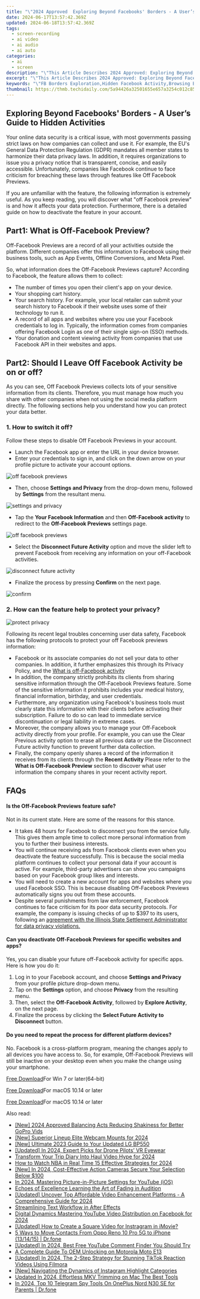 ```yaml
---
title: "\"2024 Approved  Exploring Beyond Facebooks' Borders - A User’s Guide to Hidden Activities\""
date: 2024-06-17T13:57:42.369Z
updated: 2024-06-18T13:57:42.369Z
tags: 
  - screen-recording
  - ai video
  - ai audio
  - ai auto
categories: 
  - ai
  - screen
description: "\"This Article Describes 2024 Approved: Exploring Beyond Facebooks' Borders - A User’s Guide to Hidden Activities\""
excerpt: "\"This Article Describes 2024 Approved: Exploring Beyond Facebooks' Borders - A User’s Guide to Hidden Activities\""
keywords: "\"FB Borders Exploration,Hidden Facebook Activity,Browsing Beyond FB,Uncovering FBSites,FB Edge-Search Guide,Secret FB Usage Tips,Navigating FB Outskirts\""
thumbnail: https://thmb.techidaily.com/5a94426a32501655e657a3254c012c85eb00e68b90f4fb83cdfc375f3ce534ef.jpg
---
```


## Exploring Beyond Facebooks' Borders - A User’s Guide to Hidden Activities

Your online data security is a critical issue, with most governments passing strict laws on how companies can collect and use it. For example, the EU's General Data Protection Regulation (GDPR) mandates all member states to harmonize their data privacy laws. In addition, it requires organizations to issue you a privacy notice that is transparent, concise, and easily accessible. Unfortunately, companies like Facebook continue to face criticism for breaching these laws through features like Off Facebook Previews.

If you are unfamiliar with the feature, the following information is extremely useful. As you keep reading, you will discover what "off Facebook preview" is and how it affects your data protection. Furthermore, there is a detailed guide on how to deactivate the feature in your account.

## Part1: What is Off-Facebook Preview?

Off-Facebook Previews are a record of all your activities outside the platform. Different companies offer this information to Facebook using their business tools, such as App Events, Offline Conversions, and Meta Pixel.

So, what information does the Off-Facebook Previews capture? According to Facebook, the feature allows them to collect:

* The number of times you open their client's app on your device.
* Your shopping cart history.
* Your search history. For example, your local retailer can submit your search history to Facebook if their website uses some of their technology to run it.
* A record of all apps and websites where you use your Facebook credentials to log in. Typically, the information comes from companies offering Facebook Login as one of their single sign-on (SSO) methods.
* Your donation and content viewing activity from companies that use Facebook API in their websites and apps.

## Part2: Should I Leave Off Facebook Activity be on or off?

As you can see, Off Facebook Previews collects lots of your sensitive information from its clients. Therefore, you must manage how much you share with other companies when not using the social media platform directly. The following sections help you understand how you can protect your data better.

### 1\. How to switch it off?

Follow these steps to disable Off Facebook Previews in your account.

* Launch the Facebook app or enter the URL in your device browser.
* Enter your credentials to sign in, and click on the down arrow on your profile picture to activate your account options.

![off facebook previews](https://images.wondershare.com/filmora/article-images/2022/09/off-facebook-previews-1.jpg)

* Then, choose **Settings and Privacy** from the drop-down menu, followed by **Settings** from the resultant menu.

![settings and privacy](https://images.wondershare.com/filmora/article-images/2022/09/off-facebook-previews-2.jpg)

* Tap the **Your Facebook Information** and then **Off-Facebook activity** to redirect to the **Off-Facebook Previews** settings page.

![off facebook previews](https://images.wondershare.com/filmora/article-images/2022/09/off-facebook-previews-3.jpg)

* Select the **Disconnect Future Activity** option and move the slider left to prevent Facebook from receiving any information on your off-Facebook activities.

![disconnect future activity](https://images.wondershare.com/filmora/article-images/2022/09/off-facebook-previews-4.jpg)

* Finalize the process by pressing **Confirm** on the next page.

![confirm](https://images.wondershare.com/filmora/article-images/2022/09/off-facebook-previews-5.jpg)

### 2\. How can the feature help to protect your privacy?

![protect privacy](https://images.wondershare.com/filmora/article-images/2022/09/off-facebook-previews-6.jpg)

Following its recent legal troubles concerning user data safety, Facebook has the following protocols to protect your off Facebook previews information:

* Facebook or its associate companies do not sell your data to other companies. In addition, it further emphasizes this through its Privacy Policy, and the [What is off-Facebook activity](https://www.facebook.com/off%5Ffacebook%5Factivity)
* In addition, the company strictly prohibits its clients from sharing sensitive information through the Off-Facebook Previews feature. Some of the sensitive information it prohibits includes your medical history, financial information, birthday, and user credentials.
* Furthermore, any organization using Facebook's business tools must clearly state this information with their clients before activating their subscription. Failure to do so can lead to immediate service discontinuation or legal liability in extreme cases.
* Moreover, the company allows you to manage your Off-Facebook activity directly from your profile. For example, you can use the Clear Previous activity option to erase all previous data or use the Disconnect Future activity function to prevent further data collection.
* Finally, the company openly shares a record of the information it receives from its clients through the **Recent Activity** Please refer to the **What is Off-Facebook Preview** section to discover what user information the company shares in your recent activity report.

## FAQs

#### Is the Off-Facebook Previews feature safe?

Not in its current state. Here are some of the reasons for this stance.

* It takes 48 hours for Facebook to disconnect you from the service fully. This gives them ample time to collect more personal information from you to further their business interests.
* You will continue receiving ads from Facebook clients even when you deactivate the feature successfully. This is because the social media platform continues to collect your personal data if your account is active. For example, third-party advertisers can show you campaigns based on your Facebook group likes and interests.
* You will need to create a new account for apps and websites where you used Facebook SSO. This is because disabling Off-Facebook Previews automatically signs you out from these accounts.
* Despite several punishments from law enforcement, Facebook continues to face criticism for its poor data security protocols. For example, the company is issuing checks of up to $397 to its users, following an [agreement with the Illinois State Settlement Administrator for data privacy violations.](https://www.nbcchicago.com/news/local/did-you-receive-a-illinois-facebook-settlement-check-in-the-mail-heres-why-and-what-to-know-about-it/2839499/)

#### Can you deactivate Off-Facebook Previews for specific websites and apps?

Yes, you can disable your future off-Facebook activity for specific apps. Here is how you do it:

1. Log in to your Facebook account, and choose **Settings and Privacy** from your profile picture drop-down menu.
2. Tap on the **Settings** option, and choose **Privacy** from the resulting menu.
3. Then, select the **Off-Facebook Activity**, followed by **Explore Activity**, on the next page.
4. Finalize the process by clicking the **Select Future Activity to Disconnect** button.

#### Do you need to repeat the process for different platform devices?

No. Facebook is a cross-platform program, meaning the changes apply to all devices you have access to. So, for example, Off-Facebook Previews will still be inactive on your desktop even when you make the change using your smartphone.

[Free Download](https://tools.techidaily.com/wondershare/filmora/download/)For Win 7 or later(64-bit)

[Free Download](https://tools.techidaily.com/wondershare/filmora/download/)For macOS 10.14 or later

[Free Download](https://tools.techidaily.com/wondershare/filmora/download/)For macOS 10.14 or later

<ins class="adsbygoogle"
     style="display:block"
     data-ad-format="autorelaxed"
     data-ad-client="ca-pub-7571918770474297"
     data-ad-slot="1223367746"></ins>

<ins class="adsbygoogle"
     style="display:block"
     data-ad-format="autorelaxed"
     data-ad-client="ca-pub-7571918770474297"
     data-ad-slot="1223367746"></ins>



<ins class="adsbygoogle"
     style="display:block"
     data-ad-client="ca-pub-7571918770474297"
     data-ad-slot="8358498916"
     data-ad-format="auto"
     data-full-width-responsive="true"></ins>


<span class="atpl-alsoreadstyle">Also read:</span>
<div><ul>
<li><a href="https://fox-boxes.techidaily.com/new-2024-approved-balancing-acts-reducing-shakiness-for-better-gopro-vids/"><u>[New] 2024 Approved  Balancing Acts  Reducing Shakiness for Better GoPro Vids</u></a></li>
<li><a href="https://fox-boxes.techidaily.com/new-superior-lineup-elite-webcam-mounts-for-2024/"><u>[New] Superior Lineup  Elite Webcam Mounts for 2024</u></a></li>
<li><a href="https://fox-boxes.techidaily.com/new-ultimate-2023-guide-to-your-updated-lg-bp550/"><u>[New] Ultimate 2023 Guide to Your Updated LG BP550</u></a></li>
<li><a href="https://fox-boxes.techidaily.com/updated-in-2024-expert-picks-for-drone-pilots-vr-eyewear/"><u>[Updated] In 2024, Expert Picks for Drone Pilots’ VR Eyewear</u></a></li>
<li><a href="https://fox-boxes.techidaily.com/transform-your-trip-diary-into-haul-video-hype-for-2024/"><u>Transform Your Trip Diary Into Haul Video Hype for 2024</u></a></li>
<li><a href="https://fox-boxes.techidaily.com/how-to-watch-nba-in-real-time-15-effective-strategies-for-2024/"><u>How to Watch NBA in Real Time  15 Effective Strategies for 2024</u></a></li>
<li><a href="https://fox-boxes.techidaily.com/new-in-2024-cost-effective-action-cameras-secure-your-selection-below-100/"><u>[New] In 2024, Cost-Effective Action Cameras  Secure Your Selection Below $100</u></a></li>
<li><a href="https://fox-boxes.techidaily.com/in-2024-mastering-picture-in-picture-settings-for-youtube-ios/"><u>In 2024, Mastering Picture-in-Picture Settings for YouTube (iOS)</u></a></li>
<li><a href="https://fox-boxes.techidaily.com/echoes-of-excellence-learning-the-art-of-fading-in-audition/"><u>Echoes of Excellence  Learning the Art of Fading in Audition</u></a></li>
<li><a href="https://fox-boxes.techidaily.com/updated-uncover-top-affordable-video-enhancement-platforms-a-comprehensive-guide-for-2024/"><u>[Updated] Uncover Top Affordable Video Enhancement Platforms - A Comprehensive Guide for 2024</u></a></li>
<li><a href="https://extra-hints.techidaily.com/streamlining-text-workflow-in-after-effects/"><u>Streamlining Text Workflow in After Effects</u></a></li>
<li><a href="https://youtube-video-recordings.techidaily.com/digital-dynamics-mastering-youtube-video-distribution-on-facebook-for-2024/"><u>Digital Dynamics  Mastering YouTube Video Distribution on Facebook for 2024</u></a></li>
<li><a href="https://instagram-videos.techidaily.com/updated-how-to-create-a-square-video-for-instragram-in-imovie/"><u>[Updated] How to Create a Square Video for Instragram in iMovie?</u></a></li>
<li><a href="https://blog-min.techidaily.com/5-ways-to-move-contacts-from-oppo-reno-10-pro-5g-to-iphone-131415-drfone-by-drfone-transfer-from-android-transfer-from-android/"><u>5 Ways to Move Contacts From Oppo Reno 10 Pro 5G to iPhone (13/14/15) | Dr.fone</u></a></li>
<li><a href="https://facebook-video-share.techidaily.com/updated-in-2024-best-free-youtube-comment-finder-you-should-try/"><u>[Updated] In 2024, Best Free YouTube Comment Finder You Should Try</u></a></li>
<li><a href="https://android-unlock.techidaily.com/a-complete-guide-to-oem-unlocking-on-motorola-moto-e13-by-drfone-android/"><u>A Complete Guide To OEM Unlocking on Motorola Moto E13</u></a></li>
<li><a href="https://tiktok-video-recordings.techidaily.com/updated-in-2024-the-2-step-strategy-for-stunning-tiktok-reaction-videos-using-filmora/"><u>[Updated] In 2024, The 2-Step Strategy for Stunning TikTok Reaction Videos Using Filmora</u></a></li>
<li><a href="https://instagram-clips.techidaily.com/new-navigating-the-dynamics-of-instagram-highlight-categories/"><u>[New] Navigating the Dynamics of Instagram Highlight Categories</u></a></li>
<li><a href="https://video-content-creator.techidaily.com/updated-in-2024-effortless-mkv-trimming-on-mac-the-best-tools/"><u>Updated In 2024, Effortless MKV Trimming on Mac The Best Tools</u></a></li>
<li><a href="https://android-location-track.techidaily.com/in-2024-top-10-telegram-spy-tools-on-oneplus-nord-n30-se-for-parents-drfone-by-drfone-virtual-android/"><u>In 2024, Top 10 Telegram Spy Tools On OnePlus Nord N30 SE for Parents | Dr.fone</u></a></li>
</ul></div>
